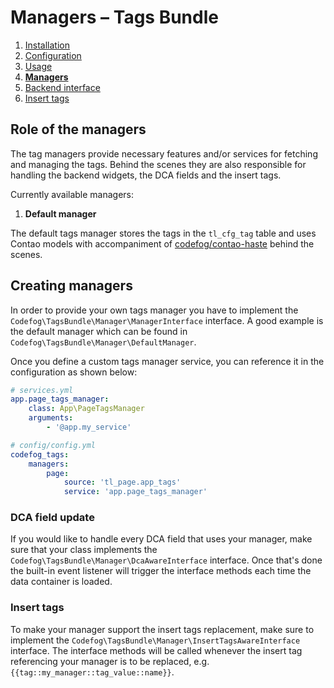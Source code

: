 # Managers – Tags Bundle

1. [Installation](01-installation.md)
2. [Configuration](02-config.md)
3. [Usage](03-usage.md)
4. [**Managers**](04-managers.md)
5. [Backend interface](05-backend.md)
6. [Insert tags](06-insert-tags.md)


## Role of the managers

The tag managers provide necessary features and/or services for fetching and managing the tags. Behind the scenes
they are also responsible for handling the backend widgets, the DCA fields and the insert tags.

Currently available managers:

1. **Default manager**

The default tags manager stores the tags in the `tl_cfg_tag` table and uses Contao models with accompaniment 
of [codefog/contao-haste](https://github.com/codefog/contao-haste) behind the scenes.

## Creating managers

In order to provide your own tags manager you have to implement the `Codefog\TagsBundle\Manager\ManagerInterface` interface.
A good example is the default manager which can be found in `Codefog\TagsBundle\Manager\DefaultManager`.

Once you define a custom tags manager service, you can reference it in the configuration as shown below:

```yaml
# services.yml
app.page_tags_manager:
    class: App\PageTagsManager
    arguments:
        - '@app.my_service'

# config/config.yml
codefog_tags:
    managers:
        page:
            source: 'tl_page.app_tags'
            service: 'app.page_tags_manager'
```

### DCA field update

If you would like to handle every DCA field that uses your manager, make sure that your class implements the
`Codefog\TagsBundle\Manager\DcaAwareInterface` interface. Once that's done the built-in event listener
will trigger the interface methods each time the data container is loaded. 

### Insert tags

To make your manager support the insert tags replacement, make sure to implement the 
`Codefog\TagsBundle\Manager\InsertTagsAwareInterface` interface. The interface methods will be called whenever
the insert tag referencing your manager is to be replaced, e.g. `{{tag::my_manager::tag_value::name}}`.

